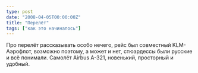 ```yaml
---
type: post
date: "2008-04-05T00:00:00Z"
title: "Перелёт"
tags: ["как это начиналось"]
---
```


Про перелёт рассказывать особо нечего, рейс был совместный KLM-Аэрофлот, возможно поэтому, а может и нет, стюардессы были русские и всё понимали. Самолёт Airbus A-321, новенький, просторный и удобный.
